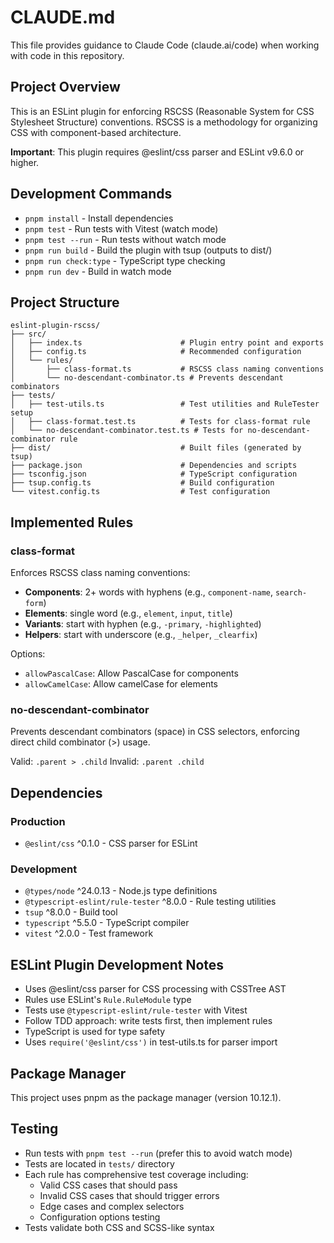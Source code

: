 # CLAUDE.md

This file provides guidance to Claude Code (claude.ai/code) when working with code in this repository.

## Project Overview

This is an ESLint plugin for enforcing RSCSS (Reasonable System for CSS Stylesheet Structure) conventions. RSCSS is a methodology for organizing CSS with component-based architecture.

**Important**: This plugin requires @eslint/css parser and ESLint v9.6.0 or higher.

## Development Commands

- `pnpm install` - Install dependencies
- `pnpm test` - Run tests with Vitest (watch mode)
- `pnpm test --run` - Run tests without watch mode
- `pnpm run build` - Build the plugin with tsup (outputs to dist/)
- `pnpm run check:type` - TypeScript type checking
- `pnpm run dev` - Build in watch mode

## Project Structure

```
eslint-plugin-rscss/
├── src/
│   ├── index.ts                      # Plugin entry point and exports
│   ├── config.ts                     # Recommended configuration
│   └── rules/
│       ├── class-format.ts           # RSCSS class naming conventions
│       └── no-descendant-combinator.ts # Prevents descendant combinators
├── tests/
│   ├── test-utils.ts                 # Test utilities and RuleTester setup
│   ├── class-format.test.ts          # Tests for class-format rule
│   └── no-descendant-combinator.test.ts # Tests for no-descendant-combinator rule
├── dist/                             # Built files (generated by tsup)
├── package.json                      # Dependencies and scripts
├── tsconfig.json                     # TypeScript configuration
├── tsup.config.ts                    # Build configuration
└── vitest.config.ts                  # Test configuration
```

## Implemented Rules

### class-format
Enforces RSCSS class naming conventions:
- **Components**: 2+ words with hyphens (e.g., `component-name`, `search-form`)
- **Elements**: single word (e.g., `element`, `input`, `title`)
- **Variants**: start with hyphen (e.g., `-primary`, `-highlighted`)
- **Helpers**: start with underscore (e.g., `_helper`, `_clearfix`)

Options:
- `allowPascalCase`: Allow PascalCase for components
- `allowCamelCase`: Allow camelCase for elements

### no-descendant-combinator
Prevents descendant combinators (space) in CSS selectors, enforcing direct child combinator (>) usage.

Valid: `.parent > .child`
Invalid: `.parent .child`

## Dependencies

### Production
- `@eslint/css` ^0.1.0 - CSS parser for ESLint

### Development
- `@types/node` ^24.0.13 - Node.js type definitions
- `@typescript-eslint/rule-tester` ^8.0.0 - Rule testing utilities
- `tsup` ^8.0.0 - Build tool
- `typescript` ^5.5.0 - TypeScript compiler
- `vitest` ^2.0.0 - Test framework

## ESLint Plugin Development Notes

- Uses @eslint/css parser for CSS processing with CSSTree AST
- Rules use ESLint's `Rule.RuleModule` type
- Tests use `@typescript-eslint/rule-tester` with Vitest
- Follow TDD approach: write tests first, then implement rules
- TypeScript is used for type safety
- Uses `require('@eslint/css')` in test-utils.ts for parser import

## Package Manager

This project uses pnpm as the package manager (version 10.12.1).

## Testing

- Run tests with `pnpm test --run` (prefer this to avoid watch mode)
- Tests are located in `tests/` directory
- Each rule has comprehensive test coverage including:
  - Valid CSS cases that should pass
  - Invalid CSS cases that should trigger errors
  - Edge cases and complex selectors
  - Configuration options testing
- Tests validate both CSS and SCSS-like syntax